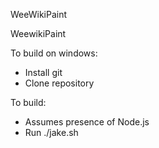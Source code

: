WeeWikiPaint

WeewikiPaint

To build on windows:
- Install git
- Clone repository

To build:

- Assumes presence of Node.js
- Run ./jake.sh